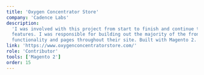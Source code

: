 ```yaml
---
title: 'Oxygen Concentrator Store'
company: 'Cadence Labs'
description:
  'I was involved with this project from start to finish and continue to add new
  features. I was responsible for building out the majority of the front-end
  functionality and pages throughout their site. Built with Magento 2.'
link: 'https://www.oxygenconcentratorstore.com/'
role: 'Contributor'
tools: ['Magento 2']
order: 15
---
```

